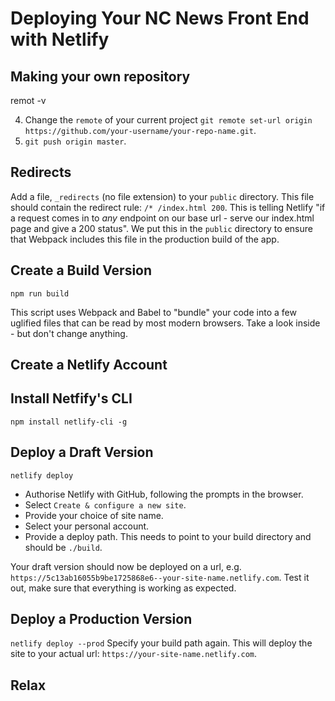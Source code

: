 # Deploying Your NC News Front End with Netlify

## Making your own repository




remot -v

4. Change the `remote` of your current project `git remote set-url origin https://github.com/your-username/your-repo-name.git`.
5. `git push origin master`.

## Redirects

Add a file, `_redirects` (no file extension) to your `public` directory.
This file should contain the redirect rule: `/* /index.html 200`.
This is telling Netlify "if a request comes in to _any_ endpoint on our base url - serve our index.html page and give a 200 status".
We put this in the `public` directory to ensure that Webpack includes this file in the production build of the app.

## Create a Build Version

`npm run build`

This script uses Webpack and Babel to "bundle" your code into a few uglified files that can be read by most modern browsers.
Take a look inside - but don't change anything.

## Create a Netlify Account

## Install Netfify's CLI

`npm install netlify-cli -g`

## Deploy a Draft Version

`netlify deploy`

- Authorise Netlify with GitHub, following the prompts in the browser.
- Select `Create & configure a new site`.
- Provide your choice of site name.
- Select your personal account.
- Provide a deploy path. This needs to point to your build directory and should be `./build`.

Your draft version should now be deployed on a url, e.g. `https://5c13ab16055b9be1725868e6--your-site-name.netlify.com`.
Test it out, make sure that everything is working as expected.

## Deploy a Production Version

`netlify deploy --prod`
Specify your build path again.
This will deploy the site to your actual url: `https://your-site-name.netlify.com`.

## Relax